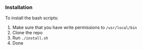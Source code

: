### Installation
To install the bash scripts:

1. Make sure that you have write permissions to `/usr/local/bin`
2. Clone the repo
3. Run `./install.sh`
4. Done

